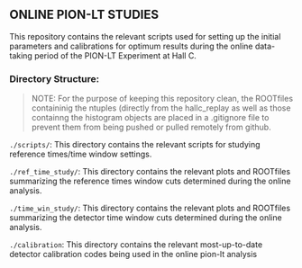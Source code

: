 ## ONLINE PION-LT STUDIES
This repository contains the relevant scripts used for setting up the initial parameters and calibrations for optimum results during the online data-taking period of the PION-LT Experiment at Hall C.

### Directory Structure:<br>
> NOTE: For the purpose of keeping this repository clean, the ROOTfiles containinig the ntuples (directly from the hallc_replay as well as those containng the histogram objects are placed in a .gitignore file to prevent them from being pushed or pulled remotely from github.


`./scripts/`: This directory contains the relevant scripts for studying reference times/time window settings.

`./ref_time_study/`: This directory contains the relevant plots and ROOTfiles summarizing the reference times window cuts determined during the online analysis.

`./time_win_study/`: This directory contains the relevant plots and ROOTfiles summarizing the detector time window cuts determined during the online analysis.

`./calibration`: This directory contains the relevant most-up-to-date detector calibration codes being used in the online pion-lt analysis


